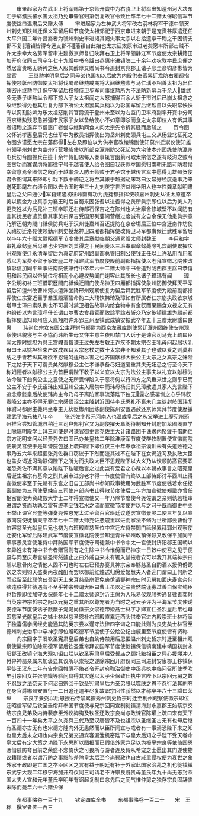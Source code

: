 <!-- { "loadSidebar": true } -->
　　审肇起家为左武卫上将军赐第于京师开寳中为右骁卫上将军出知澶州河大决东汇于郓濮民罹水害太祖乃免审肇官归第俄复故官令致仕卒年七十二赠太保昭信军节度使諡曰温肃后又赠太傅
　　审进起家为左神武大将军改右羽林将军干德中领贺州刺史知陜州迁保义军留后拜节度使太祖郊祀于西京审进来朝于是宠赉甚厚遣还任太平兴国二年许昌裔者为虢州刺史审进捃其阙失事太宗以右拾遗李干鞫之干因请支郡不复藩镇皆得专逹支郡不藩镇自此始也太宗征太原审进老矣愿率所部击贼不许太宗幸大名劳军留审进廵徼京师复归陜拜右卫上将军领静江军节度使太宗耕籍田加开府仪同三司卒年七十九赠中书令諡曰恭惠审进镇陜二十余年劝农敦夲民庶便之然居富贵略无骄矜之色人服其醇厚又赠尚书令追封京兆郡王诸子彦圭彦钧彦彬皆为显官
　　王继勲孝明皇后之同母弟也国初以后故为内殿供奉官累迁龙防右厢都指挥使领彰州防御使太祖将伐蜀命继勲戒期将大阅继勲素与马仁瑀不相善太祖为出仁瑀密州继勲寻迁保宁军留后权领侍卫歩军司事继勲所为不法防新募兵千余人雄武多无妻子继勲纵令都下掠人子女太祖闻之大怒捕得百余人斩于市时后已崩太祖念之故继勲得免也其后复为部下所讼太祖罢其兵柄以为彰国军留后继勲自以失职常怏怏专以脔割防婢为乐太祖怒削其官爵流于登州未至以为右监门卫率府副率开寳中分司西京继勲残忍愈甚彊市民家子女以备给使小不如意即杀而食之太宗即位人有诉其事者诏鞫之遂弃市僧惠广者尝与继勲同食人肉太宗先令折其胫而后斩之
　　贺令图父怀浦孝惠皇后兄也仕军中为散员指挥使出为岳州刺史领兵屯三交从杨业北征死之令图少谨愿太宗在藩邸得左右及即位以为供奉官改绫锦副使知莫州迁崇仪使知雄州领平州刺史为幽州行营壕砦使以所部克涿州防父死起为六宅使本州团练使防瀛州屯兵初令图握兵在邉十余年恃旧恩每入奏事辄言幽蓟可取太宗信之遂有岐沟之败令图贪功而寡谋虏将耶律宁号于越者使人绐令图曰我获罪夲国愿归南朝无路可防君侯幸留意焉令图信之旣而于越率众入防王师败于君子馆于越传言军中愿得见雄州贺使君令图谓其来降即引戏下数十骑逆之将至其帐于越据胡床骂曰汝常好经度邉事乃来送死耶麾左右缚令图以去令图时年三十九刘羙字世济益州华阳人也夲性龚章献明肃皇后之父曰通少军籍建隆初征岭南有功为虎捷都指挥使领嘉州刺史从征太原道卒羙以鍜金为业真宗为襄王时后自蜀来因张耆以进耆得之羙所眞宗即位以后为羙人乃更羙姓以为后兄补三班奉职迁右侍郎石保吉之在陈州也大治廨舍修城壁不以闻防有言其扰民者遣羙察其事羙曰保吉受国恩列藩阃营缮过度诚有之自余保无他患眞宗意乃解还朝为閤门祗侯防兵屯于汉州徙嘉州召还提防在京仓塲后正位中宫迁南作坊使天禧初迁洛苑使领勤州刺史授龙神卫四厢都指挥使改侍卫马军都虞候迁武胜军留后以卒年六十赠太尉昭德军节度使其后章献临朝父通累赠太师封魏王
　　李用和字审礼章懿皇后母弟也少穷困刘羙得之于民间奏以三班奉职章懿薨除礼宾副使累擢庆州观察使迁永清军留后为真定府定州路副都总管旧制公使钱正任以上许私用而用和悉以为军费不留于家庆歴二年拜建武军节度使殿前副都指挥使以老拜宣徽北院使改镇彰信加同平章事进南院使兼侍中卒年六十二赠太师中书令追封陇西郡王諡曰恭僖用和起民间以帝舅位将相而小心避权势阖门谢客此其所长也诸子璋玮有闻
　　璋字公明初补三班借职歴閤门祗候迁閤门使龙神卫四厢都指挥使象州防御使拜天平军留后知澶州改曹州河决澶渊坐降邢州观察使复为留后拜武胜军节度使为殿前副都指挥使仁宗宴近臣于羣玉殿酒酣命酌二大琖饮韩琦及璋如有所属者仁宗崩执政欲京城増甲士璋曰素队例也不可昜时禁卫相告故事内给食物中有金旣而果赐食众视之无有也纷纷以为言璋呼什长谓曰尔曹衣食县官而敢諠乎諠者斩众乃定徙镇建雄为殿前都指挥使出知郓州应天鳯翔府许邓郢三州歴镇武成镇安振武卒年五十三赠太尉諡曰良惠
　　玮尚仁宗女兖国公主拜驸马都尉为西京左藏库副使累迁濮州团练使安州观察使玮貌寝与主不恊而玮所生母又忤主意主夜叩禁门入诉于是谏官司马光上疏曰臣闻太宗时姚坦为呉王宫翊善每谏王过失左右敎王诈疾不朝太宗召王乳母问起居状乳母曰王以姚坦检束严故成疾耳太宗怒杖之数十太宗非不知爱其子也诚以爱之则莫若纳之于善若纵其所欲不忍谴呵适所以害之也齐国献穆大长公主太宗之女真宗之妹陛下之姑于天下可谓贵矣然献穆公主仁孝谦恭备尽妇道爱重其夫无妬忌之行至今天下称妇德者以献穆公主为首臣谓陛下敎子以义宜以太宗为法公主事夫以礼宜以献穆为法今陛下曲徇公主之意使之无所畏惮陷入于恶将何以行四方之风垂来世之则乎已而公主不安于李氏诏玮出知卫州公主入居禁中而玮母杨归其兄璋散遣其家人光言陛下追念章懿皇后故使玮尚主今乃母子离防家事流落陛下独无露之感凄恻之心乎玮旣责降公主亦不得无罪仁宗感悟诏公主降封沂国待李氏恩礼不衰未几主徙封岐国玮复拜驸马都尉主薨玮坐奉主无状贬郴州团练副使陈州安置遇赦还京师累拜节度使歴镇建武平海元祐八年卒
　　张尧佐字希元河南人也温成皇后之从父举进士歴宪州筠州推官尝知管城县稍迁三司户部判官又为副使擢天章阁待制知开封府加龙图阁直学士除端明殿学士拜三司使是时谏官御史言尧佐主大计诸路困于诛求内帑疲于借助仁宗方祀明堂问以经费尧佐曰固已办矣皇祐二年除淮康军节度使群牧制置使宣徽南院使景灵宫使于是知谏院包拯上疏曰陛下即位仅三十年奉承祖宗谟训未有失道败德之事乃五六年来超擢张尧佐群口窃议于下然而迹其过不在陛下在女谒近习及执政大臣也盖女谒近习动静伺陛下之所为而执政大臣不思规陛下以大义乃从谀顺防髙官要职唯恐尧佐不满其意以陷陛下私昵后宫之过此岂有爱君之心哉以本朝故事言之昭宪皇后诞生祖宗有基命之烈其弟审进穷老才得一节度使雷有终以工部侍郎讨平西川止得宣徽使李至于先朝有东宫之旧自工部尚书参知政事裁用为武胜军节度使钱若水任枢宻副使为三司使夏竦自三司使户部尚书止得散节度使后二年方加宣徽使郑戬亦曾任枢宻副使为资政殿大学士二年得宣徽使又一年乃除节度使今尧佐谓之亲则孰若杜审进谓之贤而功孰若雷有终李至钱若水之流而宣徽节度使并以与之可乎旣而御史中丞王举正谏官呉奎等弹奏尧佐恩宠太过至留百官班廷议遂罢宣徽景灵二使三年复以宣徽南院使徙镇天平卒年七十二赠太师尧佐慿戚里以进而家法不脩为世所鄙云曹佾字伯容慈圣光献皇后兄也初为右班殿直慈圣位中宫迁左侍禁閤门祗候累拜郓州观察使迁安化军留后除建武军节度使宣徽北院使尝知澶青许郓州改镇保静又改保平加同平章事景灵宫使兼侍中拜防国军节度使守司徒兼中书令中太一宫使封济阳郡王国朝以来异姓未有兼中书令者赠官则有之生除中书令惟佾而已神宗一日敕中使召之见于便殿与同至庆寿宫慈圣愕然遽止之曰外戚自来未有辄入禁掖者安可以我开其端神宗曰聊以慰骨肉之情他人固不可也时左右已预办宴具神宗亲奉觞慈圣自酌酒以授佾佾跪饮之次则钧天盛奏丙夜酩酊而罢以御前红烛送归佾爱姬慧夫人者迎门谓曰王何所之而迟留至此耶佾曰吾到天上来耳慈圣崩旣免丧佾请郡神宗曰时见舅如面庆寿宫奈何欲逺朕得非待遇有不至乎神宗尝谓大臣曰曹王虽以近亲贵然端谨寡过善自保实纯臣也哲宗即位加守太保薨年七十二赠太师追封沂王佾为人乐易仪观颀秀通音律善奕射当英宗神宗哲宗之际以元舅之重其所以尊宠者为当时之冠云子评为平海军节度使诱安德军节度使诱子戬戬子湜湜尚徽宗女崇德帝姬髙士林字才卿宣仁圣烈皇后弟也母即慈圣光献皇后之姊士林以慈圣恩补右班殿直累迁西头供奉官进内殿崇班士林将家子独喜儒学阅经史能通其防英宗尝以谨守法律四字诲之曰能此则为良吏矣士林官至德州刺史治平中卒神宗即位赠昭德军节度使子公绘公纪由戚里至节度使皆有贤称
　　向宗回字子发钦圣宪肃皇后弟也自幼侍禁用后恩擢温州刺史哲宗时迁至相州观察使徽宗即位除彰德军留后钦圣垂帘拜安国军节度使徙镇保信镇南建中靖国初封永阳郡王改镇宁海大观初诏曰朕以钦圣宪肃皇后受哲庙之顾托黜相臣之异心援翊冲人付畀神噐亲属未加褒显其议所以崇报之遂除宗回开府仪同三司进封安康郡王移镇保平徙王汉东二年有告宗回帷薄不脩者令开封府鞫治御史中丞呉执中临问召所使季吹笙引宗回女并张响鐡等验问具得其实遂以太子少保致仕执中言陛下以宗回元舅之故不忍致之法奈天下何诏曰宗回于钦圣宪肃皇后为亲弟朕以噬肤之恩不忍行法其削夺在身官爵郴州安置行一二日追还逾年尽复故职宗回性骄然以才称卒年六十三諡曰荣纵
　　宗良字景弼以后恩授右侍禁累擢秀州刺史哲宗时迁至利州观察使徽宗即位迁昭信军留后钦圣垂帘拜奉国节度使与兄宗回同宣制徙镇清海封永嘉郡王始蔡京交结宗良兄弟及内侍裴彦臣外议詾詾及钦圣还政宗良尚与政谏官陈瓘上疏曰宋有天下一百四十一年矣太平之久尧舜三代乃至汉唐皆不及也祖宗以圣继圣古无有也母后继有圣德亦古无有也宋德方隆内外无患然而以臣所闻宜与戒者有一事焉恐陛下未之知也皇太后未之知也向宗良兄弟交通宾客漏泄机密陛下与皇太后知之乎陛下受天眷命皇太后有定大策之功陛下永思所以图报而已假借外家岂足以为报乎宗良等依倚国恩慿借慈防夸目前之荣盛不念倚伏之可畏所与游者连及侍从希宠之士愿出其门遂使物议籍籍或者以谓万防之事黜陟差除皇太后至今尚预政也自古戚里侵权便为衰世之象外家干政即是亡国之夲臣区区之言有益于朝廷有补于外家此国家治乱之机也徙镇镇东武宁大观二年移宁海加开府仪同三司请老不许宗良旣贵母董氏年九十尚无恙封燕国太夫人宣和元年董氏卒明年有诏起复制曰念先后之同气惟仲舅之独存宗良固辞丧未除而薨年六十六赠少保







　　东都事略卷一百十九
　　钦定四库全书
　　东都事略卷一百二十　　宋　王　称　撰宦者传一百三
